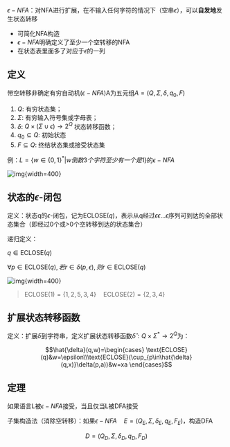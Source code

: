 $\epsilon-NFA$：对NFA进行扩展，在不输入任何字符的情况下（空串$\epsilon$），可以**自发地**发生状态转移

- 可简化NFA构造
- $\epsilon-NFA$明确定义了至少一个空转移的NFA
- 在状态表里面多了对应于$\epsilon$的一列

## 定义

带空转移非确定有穷自动机($\epsilon-NFA$)A为五元组$A=(Q,\Sigma,\delta,q_0,F)$

1. $Q$: 有穷状态集；
2. $\Sigma$: 有穷输入符号集或字母表；
3. $\delta$: $Q\times (\Sigma\cup\epsilon)\to2^Q$ 状态转移函数；
4. $q_0\subseteq Q$: 初始状态
5. $F\subseteq Q$: 终结状态集或接受状态集

例：$L=\{w\in\{0,1\}^*|w倒数3个字符至少有一个是1\}$的$\epsilon-NFA$

![img](https://github.com/dinorextim/dinorextim.github.io/blob/main/docs/images/xsyy5-1.png?raw=true){width=400}

## 状态的$\epsilon$-闭包

定义：状态q的$\epsilon$-闭包，记为$\text{ECLOSE}(q)$，表示从q经过$\epsilon\epsilon\dots\epsilon$序列可到达的全部状态集合（即经过0个或>0个空转移到达的状态集合）

递归定义：

$q\in\text{ECLOSE}(q)$

$\forall p\in \text{ECLOSE}(q),若r\in\delta(p,\epsilon),则r\in\text{ECLOSE}(q)$

![img](https://github.com/dinorextim/dinorextim.github.io/blob/main/docs/images/xsyy5-2.png?raw=true){width=400}

> $\text{ECLOSE}(1)=\{1,2,5,3,4\}\quad\text{ECLOSE}(2)=\{2,3,4\}$

## 扩展状态转移函数

定义：扩展$\delta$到字符串，定义扩展状态转移函数$\hat{\delta}:Q\times\Sigma^*\to 2^Q$为：

$$\hat{\delta}(q,w)=\begin{cases}
\text{ECLOSE}(q)&w=\epsilon\\\text{ECLOSE}(\cup_{p\in\hat{\delta}(q,x)}\delta(p,a))&w=xa
\end{cases}$$

## 定理

如果语言L被$\epsilon-NFA$接受，当且仅当L被DFA接受

子集构造法（消除空转移）：如果$\epsilon-NFA\quad E=(Q_E,\Sigma,\delta_E,q_E,F_E)$，构造DFA

$$D=(Q_D,\Sigma,\delta_D,q_D,F_D)$$

